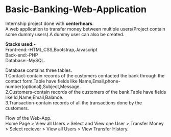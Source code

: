 # Basic-Banking-Web-Application

Internship project done with <strong>centerhears</strong>. <br>
A web application to transfer money between multiple users(Project contain some dummy users).A dummy user can also be created.<br>

<strong>Stacks used:-</strong> <br>
Front-end:-HTML,CSS,Bootstrap,Javascript <br>
Back-end:-PHP <br>
Database:-MySQL. <br>

Database contains three tables. <br>
1.Contact-contain records of the customers contacted the bank through the contact form.Table have fields like Name,Email,phone-number(optional),Subject,Message. <br>
2.Customers-contain records of the customers of the bank.Table have fields like Id,Name,Email,Balance. <br>
3.Transaction-contain records of all the transactions done by the customers. <br>

Flow of the Web-App. <br>
Home Page > View all Users > Select and View one User > Transfer Money > Select reciever > View all Users > View Transfer History. <br>

